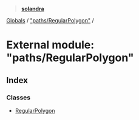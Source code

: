 > **[solandra](../README.md)**

[Globals](../README.md) / ["paths/RegularPolygon"](_paths_regularpolygon_.md) /

# External module: "paths/RegularPolygon"

## Index

### Classes

* [RegularPolygon](../classes/_paths_regularpolygon_.regularpolygon.md)
